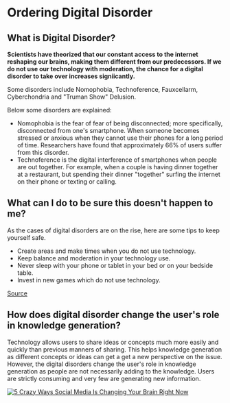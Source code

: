 # Ordering Digital Disorder

## What is Digital Disorder?

**Scientists have theorized that our constant access to the internet reshaping our brains, making them different from our predecessors. If we do not use our technology with moderation, the chance for a digital disorder to take over increases signiicantly.**

Some disorders include Nomophobia, Technoference, Fauxcellarm, Cyberchondria and "Truman Show" Delusion. 

Below some disorders are explained: 

* Nomophobia is the fear of fear of being disconnected; more specifically, disconnected from one's smartphone. When someone becomes stressed or anxious when they cannot use their phones for a long period of time. Researchers have found that approximately 66% of users suffer from this disorder. 
* Technoference is the digital interference of smartphones when people are out together. For example, when a couple is having dinner together at a restaurant, but spending their dinner "together" surfing the internet on their phone or texting or calling. 

## What can I do to be sure this doesn't happen to me?

As the cases of digital disorders are on the rise, here are some tips to keep yourself safe. 
* Create areas and make times when you do not use technology. 
* Keep balance and moderation in your technology use. 
* Never sleep with your phone or tablet in your bed or on your bedside table. 
* Invest in new games which do not use technology. 

[Source](https://netsanity.net/digital-disorders/)

## How does digital disorder change the user's role in knowledge generation?

Technology allows users to share ideas or concepts much more easily and quickly than previous manners of sharing. This helps knowledge generation as different concepts or ideas can get a get a new perspective on the issue. However, the digital disorders change the user's role in knowledge generation as people are not necessarily adding to the knowledge. Users are strictly consuming and very few are generating new information. 

[![5 Crazy Ways Social Media Is Changing Your Brain Right Now](https://imgur.com/a/YkJj1wN)](https://www.youtube.com/watch?v=HffWFd_6bJ0 "5 Crazy Ways Social Media Is Changing Your Brain Right Now")
